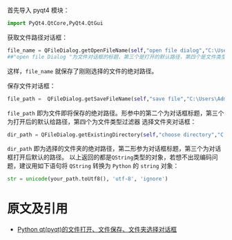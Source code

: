 
首先导入 pyqt4 模块：


```py
import PyQt4.QtCore,PyQt4.QtGui
```


获取文件路径对话框：

```py
file_name = QFileDialog.getOpenFileName(self,"open file dialog","C:\Users\Administrator\Desktop","Txt files(*.txt)")
​##"open file Dialog "为文件对话框的标题，第三个是打开的默认路径，第四个是文件类型过滤器
```



这样，`file_name` 就保存了刚刚选择的文件的绝对路径。

保存文件对话框：

```py
file_path =  QFileDialog.getSaveFileName(self,"save file","C:\Users\Administrator\Desktop" ,"xj3dp files (*.xj3dp);;all files(*.*)")
```

`file_path` 即为文件即将保存的绝对路径。形参中的第二个为对话框标题，第三个为打开后的默认给路径，第四个为文件类型过滤器
选择文件夹对话框：

```py
dir_path = QFileDialog.getExistingDirectory(self,"choose directory","C:\Users\Administrator\Desktop")
```

`dir_path` 即为选择的文件夹的绝对路径，第二形参为对话框标题，第三个为对话框打开后默认的路径。
以上返回的都是`QString`类型的对象，若想不出现编码问题，建议用如下语句将 `QString` 转换为 `Python` 的 `string` 对象：


```py
str = unicode(your_path.toUtf8(), 'utf-8', 'ignore')
```




# 原文及引用

- [Python qt(pyqt)的文件打开、文件保存、文件夹选择对话框](https://blog.csdn.net/jirryzhang/article/details/59088964)
